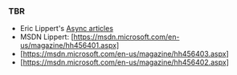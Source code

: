 ### TBR
  - Eric Lippert's [Async articles](https://blogs.msdn.microsoft.com/ericlippert/tag/async/)
  - MSDN Lippert: [https://msdn.microsoft.com/en-us/magazine/hh456401.aspx]
  - [https://msdn.microsoft.com/en-us/magazine/hh456403.aspx]
  - [https://msdn.microsoft.com/en-us/magazine/hh456402.aspx]
  
